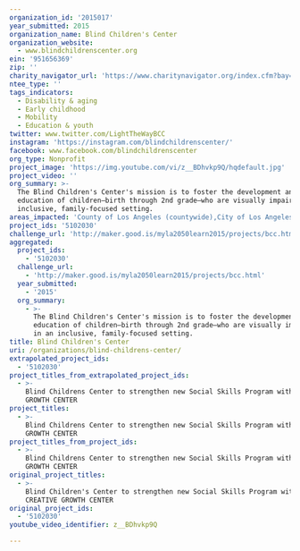 ```yaml
---
organization_id: '2015017'
year_submitted: 2015
organization_name: Blind Children's Center
organization_website:
  - www.blindchildrenscenter.org
ein: '951656369'
zip: ''
charity_navigator_url: 'https://www.charitynavigator.org/index.cfm?bay=search.profile&ein=951656369'
ntee_type: ''
tags_indicators:
  - Disability & aging
  - Early childhood
  - Mobility
  - Education & youth
twitter: www.twitter.com/LightTheWayBCC
instagram: 'https://instagram.com/blindchildrenscenter/'
facebook: www.facebook.com/blindchildrenscenter
org_type: Nonprofit
project_image: 'https://img.youtube.com/vi/z__BDhvkp9Q/hqdefault.jpg'
project_video: ''
org_summary: >-
  The Blind Children's Center's mission is to foster the development and
  education of children—birth through 2nd grade—who are visually impaired, in an
  inclusive, family-focused setting.
areas_impacted: 'County of Los Angeles (countywide),City of Los Angeles (citywide)'
project_ids: '5102030'
challenge_url: 'http://maker.good.is/myla2050learn2015/projects/bcc.html'
aggregated:
  project_ids:
    - '5102030'
  challenge_url:
    - 'http://maker.good.is/myla2050learn2015/projects/bcc.html'
  year_submitted:
    - '2015'
  org_summary:
    - >-
      The Blind Children's Center's mission is to foster the development and
      education of children—birth through 2nd grade—who are visually impaired,
      in an inclusive, family-focused setting.
title: Blind Children's Center
uri: /organizations/blind-childrens-center/
extrapolated_project_ids:
  - '5102030'
project_titles_from_extrapolated_project_ids:
  - >-
    Blind Childrens Center to strengthen new Social Skills Program with CREATIVE
    GROWTH CENTER
project_titles:
  - >-
    Blind Childrens Center to strengthen new Social Skills Program with CREATIVE
    GROWTH CENTER
project_titles_from_project_ids:
  - >-
    Blind Childrens Center to strengthen new Social Skills Program with CREATIVE
    GROWTH CENTER
original_project_titles:
  - >-
    Blind Children's Center to strengthen new Social Skills Program with
    CREATIVE GROWTH CENTER
original_project_ids:
  - '5102030'
youtube_video_identifier: z__BDhvkp9Q

---
```

